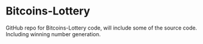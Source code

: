 # Bitcoins-Lottery

GitHub repo for Bitcoins-Lottery code, will include some of the source code. Including winning number generation.  
